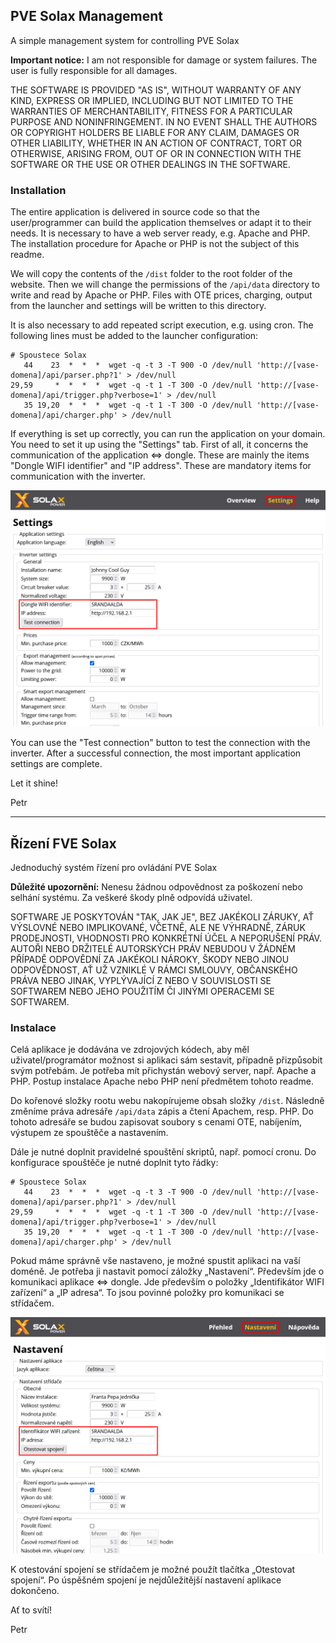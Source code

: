 ## PVE Solax Management

A simple management system for controlling PVE Solax

**Important notice:** I am not responsible for damage or system failures. The user is fully responsible for all damages.

THE SOFTWARE IS PROVIDED "AS IS", WITHOUT WARRANTY OF ANY KIND, EXPRESS OR IMPLIED, INCLUDING BUT NOT LIMITED TO THE WARRANTIES OF MERCHANTABILITY, FITNESS FOR A PARTICULAR PURPOSE AND NONINFRINGEMENT. IN NO EVENT SHALL THE AUTHORS OR COPYRIGHT HOLDERS BE LIABLE FOR ANY CLAIM, DAMAGES OR OTHER LIABILITY, WHETHER IN AN ACTION OF CONTRACT, TORT OR OTHERWISE, ARISING FROM, OUT OF OR IN CONNECTION WITH THE SOFTWARE OR THE USE OR OTHER DEALINGS IN THE SOFTWARE.

### Installation

The entire application is delivered in source code so that the user/programmer can build the application themselves or adapt it to their needs. It is necessary to have a web server ready, e.g. Apache and PHP. The installation procedure for Apache or PHP is not the subject of this readme.

We will copy the contents of the `/dist` folder to the root folder of the website. Then we will change the permissions of the `/api/data` directory to write and read by Apache or PHP. Files with OTE prices, charging, output from the launcher and settings will be written to this directory.

It is also necessary to add repeated script execution, e.g. using cron. The following lines must be added to the launcher configuration:

```plaintext
# Spoustece Solax
   44    23  *  *  *  wget -q -t 3 -T 900 -O /dev/null 'http://[vase-domena]/api/parser.php?1' > /dev/null
29,59     *  *  *  *  wget -q -t 1 -T 300 -O /dev/null 'http://[vase-domena]/api/trigger.php?verbose=1' > /dev/null
   35 19,20  *  *  *  wget -q -t 1 -T 300 -O /dev/null 'http://[vase-domena]/api/charger.php' > /dev/null
```

If everything is set up correctly, you can run the application on your domain. You need to set it up using the "Settings" tab. First of all, it concerns the communication of the application \<=> dongle. These are mainly the items "Dongle WIFI identifier" and "IP address". These are mandatory items for communication with the inverter.

![Mandatory settings](/images/settings-en.png)

You can use the "Test connection" button to test the connection with the inverter. After a successful connection, the most important application settings are complete.

Let it shine!

Petr

---

## Řízení FVE Solax

Jednoduchý systém řízení pro ovládání PVE Solax

**Důležité upozornění:** Nenesu žádnou odpovědnost za poškození nebo selhání systému. Za veškeré škody plně odpovídá uživatel.

SOFTWARE JE POSKYTOVÁN "TAK, JAK JE", BEZ JAKÉKOLI ZÁRUKY, AŤ VÝSLOVNÉ NEBO IMPLIKOVANÉ, VČETNĚ, ALE NE VÝHRADNĚ, ZÁRUK PRODEJNOSTI, VHODNOSTI PRO KONKRÉTNÍ ÚČEL A NEPORUŠENÍ PRÁV. AUTOŘI NEBO DRŽITELÉ AUTORSKÝCH PRÁV NEBUDOU V ŽÁDNÉM PŘÍPADĚ ODPOVĚDNÍ ZA JAKÉKOLI NÁROKY, ŠKODY NEBO JINOU ODPOVĚDNOST, AŤ UŽ VZNIKLÉ V RÁMCI SMLOUVY, OBČANSKÉHO PRÁVA NEBO JINAK, VYPLÝVAJÍCÍ Z NEBO V SOUVISLOSTI SE SOFTWAREM NEBO JEHO POUŽITÍM ČI JINÝMI OPERACEMI SE SOFTWAREM.

### Instalace

Celá aplikace je dodávána ve zdrojových kódech, aby měl uživatel/programátor možnost si aplikaci sám sestavit, případně přizpůsobit svým potřebám. Je potřeba mít přichystán webový server, např. Apache a PHP. Postup instalace Apache nebo PHP není předmětem tohoto readme.

Do kořenové složky rootu webu nakopírujeme obsah složky `/dist`. Následně změníme práva adresáře `/api/data` zápis a čtení Apachem, resp. PHP. Do tohoto adresáře se budou zapisovat soubory s cenami OTE, nabíjením, výstupem ze spouštěče a nastavením.

Dále je nutné doplnit pravidelné spouštění skriptů, např. pomocí cronu. Do konfigurace spouštěče je nutné doplnit tyto řádky:

```plaintext
# Spoustece Solax
   44    23  *  *  *  wget -q -t 3 -T 900 -O /dev/null 'http://[vase-domena]/api/parser.php?1' > /dev/null
29,59     *  *  *  *  wget -q -t 1 -T 300 -O /dev/null 'http://[vase-domena]/api/trigger.php?verbose=1' > /dev/null
   35 19,20  *  *  *  wget -q -t 1 -T 300 -O /dev/null 'http://[vase-domena]/api/charger.php' > /dev/null
```

Pokud máme správně vše nastaveno, je možné spustit aplikaci na vaší doméně. Je potřeba ji nastavit pomocí záložky „Nastavení“. Především jde o komunikaci aplikace \<=> dongle. Jde především o položky „Identifikátor WIFI zařízení“ a „IP adresa“. To jsou povinné položky pro komunikaci se střídačem. 

![Povinné nastavení](/images/settings-cs.png)

K otestování spojení se střídačem je možné použít tlačítka „Otestovat spojení“. Po úspěšném spojení je nejdůležitější nastavení aplikace dokončeno.

Ať to svítí!

Petr

